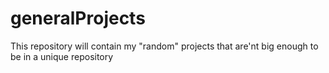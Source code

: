 # generalProjects
This repository will contain my "random" projects that are'nt big enough to be in a unique repository
